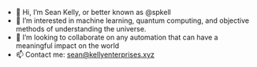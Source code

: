- 👋 Hi, I’m Sean Kelly, or better known as @spkell
- 👀 I’m interested in machine learning, quantum computing, and objective methods of understanding the universe.
- 💞️ I’m looking to collaborate on any automation that can have a meaningful impact on the world
- 📫 Contact me: sean@kellyenterprises.xyz

<!---
spkell/spkell is a ✨ special ✨ repository because its `README.md` (this file) appears on your GitHub profile.
You can click the Preview link to take a look at your changes.
--->
